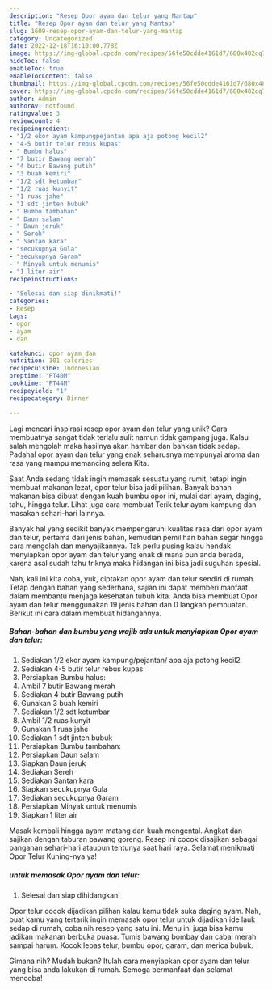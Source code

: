 ```yaml
---
description: "Resep Opor ayam dan telur yang Mantap"
title: "Resep Opor ayam dan telur yang Mantap"
slug: 1609-resep-opor-ayam-dan-telur-yang-mantap
category: Uncategorized
date: 2022-12-18T16:10:00.778Z
image: https://img-global.cpcdn.com/recipes/56fe50cdde4161d7/680x482cq70/opor-ayam-dan-telur-foto-resep-utama.jpg
hideToc: false
enableToc: true
enableTocContent: false
thumbnail: https://img-global.cpcdn.com/recipes/56fe50cdde4161d7/680x482cq70/opor-ayam-dan-telur-foto-resep-utama.jpg
cover: https://img-global.cpcdn.com/recipes/56fe50cdde4161d7/680x482cq70/opor-ayam-dan-telur-foto-resep-utama.jpg
author: Admin
authorAv: notfound
ratingvalue: 3
reviewcount: 4
recipeingredient:
- "1/2 ekor ayam kampungpejantan apa aja potong kecil2"
- "4-5 butir telur rebus kupas"
- " Bumbu halus"
- "7 butir Bawang merah"
- "4 butir Bawang putih"
- "3 buah kemiri"
- "1/2 sdt ketumbar"
- "1/2 ruas kunyit"
- "1 ruas jahe"
- "1 sdt jinten bubuk"
- " Bumbu tambahan"
- " Daun salam"
- " Daun jeruk"
- " Sereh"
- " Santan kara"
- "secukupnya Gula"
- "secukupnya Garam"
- " Minyak untuk menumis"
- "1 liter air"
recipeinstructions:

- "Selesai dan siap dinikmati!"
categories:
- Resep
tags:
- opor
- ayam
- dan

katakunci: opor ayam dan 
nutrition: 101 calories
recipecuisine: Indonesian
preptime: "PT40M"
cooktime: "PT44M"
recipeyield: "1"
recipecategory: Dinner

---
```





Lagi mencari inspirasi resep opor ayam dan telur yang unik? Cara membuatnya sangat tidak terlalu sulit namun tidak gampang juga. Kalau salah mengolah maka hasilnya akan hambar dan bahkan tidak sedap. Padahal opor ayam dan telur yang enak seharusnya mempunyai aroma dan rasa yang mampu memancing selera Kita.





Saat Anda sedang tidak ingin memasak sesuatu yang rumit, tetapi ingin membuat makanan lezat, opor telur bisa jadi pilihan. Banyak bahan makanan bisa dibuat dengan kuah bumbu opor ini, mulai dari ayam, daging, tahu, hingga telur. Lihat juga cara membuat Terik telur ayam kampung dan masakan sehari-hari lainnya.

Banyak hal yang sedikit banyak mempengaruhi kualitas rasa dari opor ayam dan telur, pertama dari jenis bahan, kemudian pemilihan bahan segar hingga cara mengolah dan menyajikannya. Tak perlu pusing kalau hendak menyiapkan opor ayam dan telur yang enak di mana pun anda berada, karena asal sudah tahu triknya maka hidangan ini bisa jadi suguhan spesial.






Nah, kali ini kita coba, yuk, ciptakan opor ayam dan telur sendiri di rumah. Tetap dengan bahan yang sederhana, sajian ini dapat memberi manfaat dalam membantu menjaga kesehatan tubuh kita. Anda bisa membuat Opor ayam dan telur menggunakan 19 jenis bahan dan 0 langkah pembuatan. Berikut ini cara dalam membuat hidangannya.

<!--inarticleads1-->

##### Bahan-bahan dan bumbu yang wajib ada untuk menyiapkan Opor ayam dan telur:

1. Sediakan 1/2 ekor ayam kampung/pejantan/ apa aja potong kecil2
1. Sediakan 4-5 butir telur rebus kupas
1. Persiapkan  Bumbu halus:
1. Ambil 7 butir Bawang merah
1. Sediakan 4 butir Bawang putih
1. Gunakan 3 buah kemiri
1. Sediakan 1/2 sdt ketumbar
1. Ambil 1/2 ruas kunyit
1. Gunakan 1 ruas jahe
1. Sediakan 1 sdt jinten bubuk
1. Persiapkan  Bumbu tambahan:
1. Persiapkan  Daun salam
1. Siapkan  Daun jeruk
1. Sediakan  Sereh
1. Sediakan  Santan kara
1. Siapkan secukupnya Gula
1. Sediakan secukupnya Garam
1. Persiapkan  Minyak untuk menumis
1. Siapkan 1 liter air


Masak kembali hingga ayam matang dan kuah mengental. Angkat dan sajikan dengan taburan bawang goreng. Resep ini cocok disajikan sebagai panganan sehari-hari ataupun tentunya saat hari raya. Selamat menikmati Opor Telur Kuning-nya ya! 

<!--inarticleads2-->

#####  untuk memasak Opor ayam dan telur:


1. Selesai dan siap dihidangkan!

Opor telur cocok dijadikan pilihan kalau kamu tidak suka daging ayam. Nah, buat kamu yang tertarik ingin memasak opor telur untuk dijadikan ide lauk sedap di rumah, coba nih resep yang satu ini. Menu ini juga bisa kamu jadikan makanan berbuka puasa. Tumis bawang bombay dan cabai merah sampai harum. Kocok lepas telur, bumbu opor, garam, dan merica bubuk. 

Gimana nih? Mudah bukan? Itulah cara menyiapkan opor ayam dan telur yang bisa anda lakukan di rumah. Semoga bermanfaat dan selamat mencoba!
